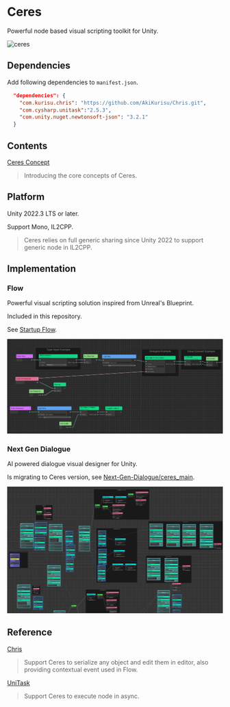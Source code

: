 # Ceres
Powerful node based visual scripting toolkit for Unity.

![ceres](./Docs/Images/ceres.png)

## Dependencies

Add following dependencies to `manifest.json`.

```json
  "dependencies": {
    "com.kurisu.chris": "https://github.com/AkiKurisu/Chris.git",
    "com.cysharp.unitask":"2.5.3",
    "com.unity.nuget.newtonsoft-json": "3.2.1"
  }

```

## Contents

[Ceres Concept](./Docs/ceres_concept.md)
> Introducing the core concepts of Ceres.

## Platform

Unity 2022.3 LTS or later.

Support Mono, IL2CPP.

>Ceres relies on full generic sharing since Unity 2022 to support generic node in IL2CPP.

## Implementation

### Flow

Powerful visual scripting solution inspired from Unreal's Blueprint.
  
Included in this repository. 

See [Startup Flow](./Docs/flow_startup.md).

![ceres_flow](./Docs/Images/ceres_flow.png)
 
### Next Gen Dialogue

AI powered dialogue visual designer for Unity.

Is migrating to Ceres version, see [Next-Gen-Dialogue/ceres_main](https://github.com/AkiKurisu/Next-Gen-Dialogue/tree/ceres_main).

![ceres_ngd](./Docs/Images/ceres_ngd.png)

## Reference


[Chris](https://github.com/AkiKurisu/Chris) 

>Support Ceres to serialize any object and edit them in editor, 
also providing contextual event used in Flow.

[UniTask](https://github.com/Cysharp/UniTask) 

>Support Ceres to execute node in async.
